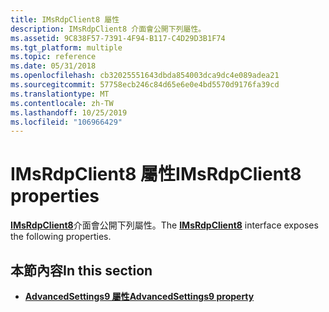 ```yaml
---
title: IMsRdpClient8 屬性
description: IMsRdpClient8 介面會公開下列屬性。
ms.assetid: 9C838F57-7391-4F94-B117-C4D29D3B1F74
ms.tgt_platform: multiple
ms.topic: reference
ms.date: 05/31/2018
ms.openlocfilehash: cb32025551643dbda854003dca9dc4e089adea21
ms.sourcegitcommit: 57758ecb246c84d65e6e0e4bd5570d9176fa39cd
ms.translationtype: MT
ms.contentlocale: zh-TW
ms.lasthandoff: 10/25/2019
ms.locfileid: "106966429"
---
```

# <a name="imsrdpclient8-properties"></a><span data-ttu-id="ce1ee-103">IMsRdpClient8 屬性</span><span class="sxs-lookup"><span data-stu-id="ce1ee-103">IMsRdpClient8 properties</span></span>

<span data-ttu-id="ce1ee-104">[**IMsRdpClient8**](imsrdpclient8.md)介面會公開下列屬性。</span><span class="sxs-lookup"><span data-stu-id="ce1ee-104">The [**IMsRdpClient8**](imsrdpclient8.md) interface exposes the following properties.</span></span>

## <a name="in-this-section"></a><span data-ttu-id="ce1ee-105">本節內容</span><span class="sxs-lookup"><span data-stu-id="ce1ee-105">In this section</span></span>

-   [<span data-ttu-id="ce1ee-106">**AdvancedSettings9 屬性**</span><span class="sxs-lookup"><span data-stu-id="ce1ee-106">**AdvancedSettings9 property**</span></span>](imsrdpclient8-advancedsettings9.md)

 

 




